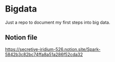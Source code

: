 # Bigdata

Just a repo to document my first steps into big data.

## Notion file

https://secretive-iridium-526.notion.site/Spark-5842b3c82bc74ffa8a51a286f52cda32